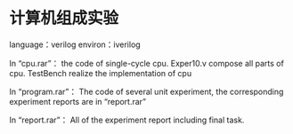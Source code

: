 # 计算机组成实验
language：verilog  environ：iverilog


In “cpu.rar”：
the code of single-cycle cpu. 
Exper10.v compose all parts of cpu. 
TestBench realize the implementation of cpu

In “program.rar”：
The code of several unit experiment, the corresponding experiment reports are in “report.rar”

In “report.rar”：
All of the experiment report including final task.
